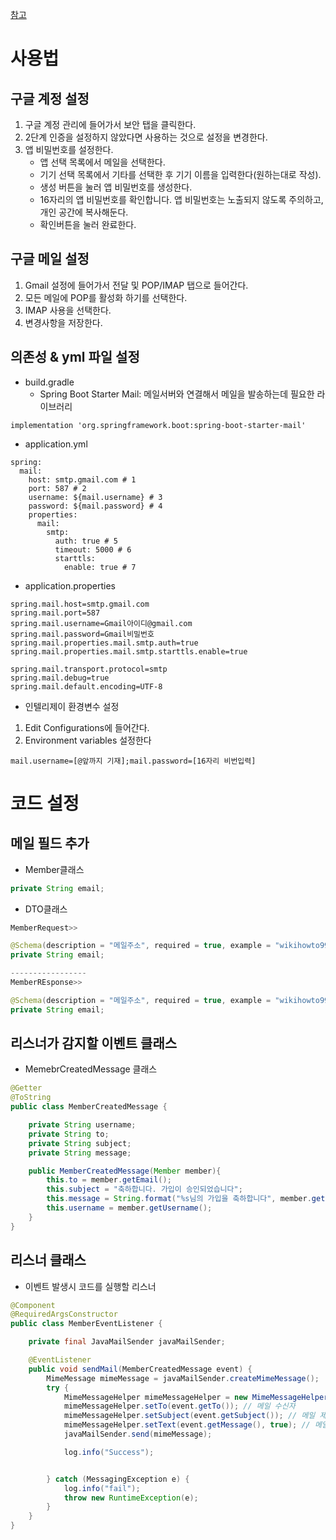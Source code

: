 [참고](https://velog.io/@bagt/Spring-Event-%EA%B8%B0%EB%B0%98-email-%EC%A0%84%EC%86%A1%EA%B3%BC-%ED%8A%B8%EB%9E%9C%EC%9E%AD%EC%85%98-%EA%B4%80%EB%A6%AC)

# 사용법

## 구글 계정 설정
1. 구글 계정 관리에 들어가서 보안 탭을 클릭한다.
2. 2단계 인증을 설정하지 않았다면 사용하는 것으로 설정을 변경한다.
3. 앱 비밀번호를 설정한다.
    - 앱 선택 목록에서 메일을 선택한다.
    - 기기 선택 목록에서 기타를 선택한 후 기기 이름을 입력한다(원하는대로 작성).
    - 생성 버튼을 눌러 앱 비밀번호를 생성한다.
    - 16자리의 앱 비밀번호를 확인합니다. 앱 비밀번호는 노출되지 않도록 주의하고, 개인 공간에 복사해둔다.
    - 확인버튼을 눌러 완료한다.

## 구글 메일 설정
1. Gmail 설정에 들어가서 전달 및 POP/IMAP 탭으로 들어간다.
2. 모든 메일에 POP를 활성화 하기를 선택한다.
3. IMAP 사용을 선택한다.
4. 변경사항을 저장한다.

## 의존성 & yml 파일 설정
- build.gradle
    - Spring Boot Starter Mail: 메일서버와 연결해서 메일을 발송하는데 필요한 라이브러리
```
implementation 'org.springframework.boot:spring-boot-starter-mail'
```
- application.yml
```
spring:
  mail:
    host: smtp.gmail.com # 1
    port: 587 # 2
    username: ${mail.username} # 3
    password: ${mail.password} # 4
    properties:
      mail:
        smtp:
          auth: true # 5
          timeout: 5000 # 6
          starttls:
            enable: true # 7
```
- application.properties
```
spring.mail.host=smtp.gmail.com
spring.mail.port=587
spring.mail.username=Gmail아이디@gmail.com
spring.mail.password=Gmail비밀번호
spring.mail.properties.mail.smtp.auth=true
spring.mail.properties.mail.smtp.starttls.enable=true

spring.mail.transport.protocol=smtp
spring.mail.debug=true
spring.mail.default.encoding=UTF-8
```
- 인텔리제이 환경변수 설정
1.  Edit Configurations에 들어간다.
2. Environment variables 설정한다
```
mail.username=[@앞까지 기재];mail.password=[16자리 비번입력]
```

# 코드 설정

## 메일 필드 추가
- Member클래스
```java
private String email;
```
- DTO클래스
```java
MemberRequest>>

@Schema(description = "메일주소", required = true, example = "wikihowto99@gmail.com")
private String email;

-----------------
MemberREsponse>>

@Schema(description = "메일주소", required = true, example = "wikihowto99@gmail.com")
private String email;
```
## 리스너가 감지할 이벤트 클래스
- MemebrCreatedMessage 클래스
```java
@Getter
@ToString
public class MemberCreatedMessage {

    private String username;
    private String to;
    private String subject;
    private String message;

    public MemberCreatedMessage(Member member){
        this.to = member.getEmail();
        this.subject = "축하합니다. 가입이 승인되었습니다";
        this.message = String.format("%s님의 가입을 축하합니다", member.getUsername());
        this.username = member.getUsername();
    }
}
```
## 리스너 클래스
- 이벤트 발생시 코드를 실행할 리스너
```java
@Component
@RequiredArgsConstructor
public class MemberEventListener {

    private final JavaMailSender javaMailSender;

    @EventListener
    public void sendMail(MemberCreatedMessage event) {
        MimeMessage mimeMessage = javaMailSender.createMimeMessage();
        try {
            MimeMessageHelper mimeMessageHelper = new MimeMessageHelper(mimeMessage, false, "UTF-8");
            mimeMessageHelper.setTo(event.getTo()); // 메일 수신자
            mimeMessageHelper.setSubject(event.getSubject()); // 메일 제목
            mimeMessageHelper.setText(event.getMessage(), true); // 메일 본문 내용, HTML 여부
            javaMailSender.send(mimeMessage);

            log.info("Success");


        } catch (MessagingException e) {
            log.info("fail");
            throw new RuntimeException(e);
        }
    }
}

```